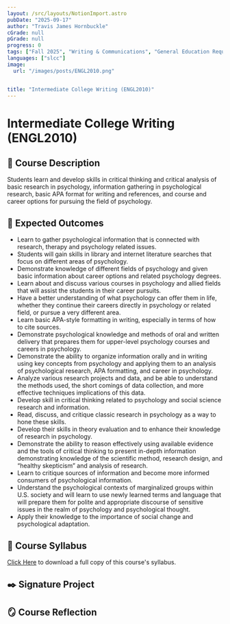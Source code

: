 ```yaml
---
layout: /src/layouts/NotionImport.astro
pubDate: "2025-09-17"
author: "Travis James Hornbuckle"
cGrade: null
pGrade: null
progress: 0
tags: ["Fall 2025", "Writing & Communications", "General Education Requirements", "Associate of Science"]
languages: ["slcc"]
image:
  url: "/images/posts/ENGL2010.png"


title: "Intermediate College Writing (ENGL2010)"
---
```


# Intermediate College Writing (ENGL2010)


## **📝 Course Description**


Students learn and develop skills in critical thinking and critical analysis of basic research in psychology, information gathering in psychological research, basic APA format for writing and references, and course and career options for pursuing the field of psychology.


## **🎯 Expected Outcomes**

- Learn to gather psychological information that is connected with research, therapy and psychology related issues.
- Students will gain skills in library and internet literature searches that focus on different areas of psychology.
- Demonstrate knowledge of different fields of psychology and given basic information about career options and related psychology degrees.
- Learn about and discuss various courses in psychology and allied fields that will assist the students in their career pursuits.
- Have a better understanding of what psychology can offer them in life, whether they continue their careers directly in psychology or related field, or pursue a very different area.
- Learn basic APA-style formatting in writing, especially in terms of how to cite sources.
- Demonstrate psychological knowledge and methods of oral and written delivery that prepares them for upper-level psychology courses and careers in psychology.
- Demonstrate the ability to organize information orally and in writing using key concepts from psychology and applying them to an analysis of psychological research, APA formatting, and career in psychology.
- Analyze various research projects and data, and be able to understand the methods used, the short comings of data collection, and more effective techniques implications of this data.
- Develop skill in critical thinking related to psychology and social science research and information.
- Read, discuss, and critique classic research in psychology as a way to hone these skills.
- Develop their skills in theory evaluation and to enhance their knowledge of research in psychology.
- Demonstrate the ability to reason effectively using available evidence and the tools of critical thinking to present in-depth information demonstrating knowledge of the scientific method, research design, and “healthy skepticism” and analysis of research.
- Learn to critique sources of information and become more informed consumers of psychological information.
- Understand the psychological contexts of marginalized groups within U.S. society and will learn to use newly learned terms and language that will prepare them for polite and appropriate discourse of sensitive issues in the realm of psychology and psychological thought.
- Apply their knowledge to the importance of social change and psychological adaptation.

## **📝 Course Syllabus**


<a target="_blank" rel="noopener noreferrer" href="/documents/posts/ENGL2010-Syllabus.pdf">Click Here</a> to download a full copy of this course's syllabus.


## **✒️ Signature Project**


## **🪞 Course Reflection**


